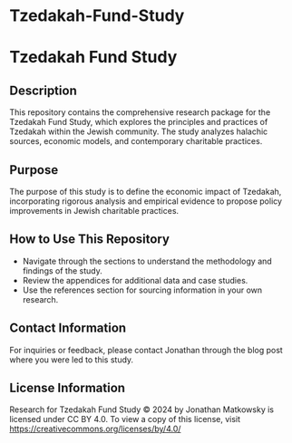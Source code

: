 # Tzedakah-Fund-Study

# Tzedakah Fund Study

## Description
This repository contains the comprehensive research package for the Tzedakah Fund Study, which explores the principles and practices of Tzedakah within the Jewish community. The study analyzes halachic sources, economic models, and contemporary charitable practices.

## Purpose
The purpose of this study is to define the economic impact of Tzedakah, incorporating rigorous analysis and empirical evidence to propose policy improvements in Jewish charitable practices.

## How to Use This Repository
- Navigate through the sections to understand the methodology and findings of the study.
- Review the appendices for additional data and case studies.
- Use the references section for sourcing information in your own research.

## Contact Information
For inquiries or feedback, please contact Jonathan through the blog post where you were led to this study.

## License Information

Research for Tzedakah Fund Study © 2024 by Jonathan Matkowsky is licensed under CC BY 4.0. To view a copy of this license, visit https://creativecommons.org/licenses/by/4.0/
